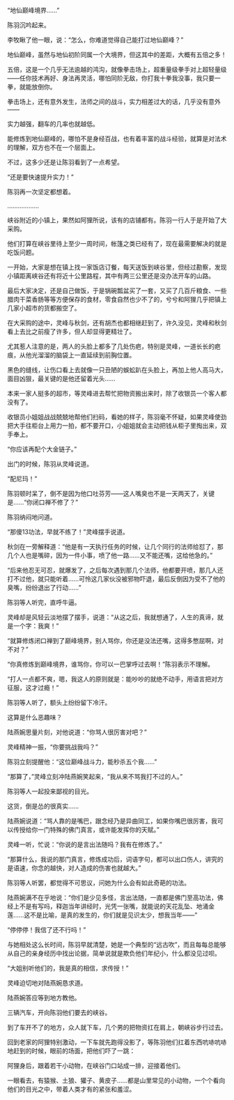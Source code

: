 “地仙巅峰境界……”

陈羽沉吟起来。

李牧瞅了他一眼，说：“怎么，你难道觉得自己能打过地仙巅峰？”

地仙巅峰，虽然与地仙初阶同属一个大境界，但这其中的差距，大概有五倍之多！

五倍，这是一个几乎无法逾越的鸿沟，就像拳击场上，超重量级拳手对上超轻量级——任你技术再好、身法再灵活，哪怕同阶无敌，你打我十拳我没事，我只要一拳，就能放倒你。

拳击场上，还有意外发生，法师之间的战斗，实力相差过大的话，几乎没有意外——

实力越强，翻车的几率也就越低。

能修炼到地仙巅峰的，哪怕不是身经百战，也有着丰富的战斗经验，就算是对法术的理解，双方也不在一个层面上。

不过，这多少还是让陈羽看到了一点希望。

“还是要快速提升实力！”

陈羽再一次坚定都想着。

………………

峡谷附近的小镇上，果然如阿狸所说，该有的店铺都有。陈羽一行人于是开始了大采购。

他们打算在峡谷里待上至少一周时间，帐篷之类已经有了，现在最需要解决的就是吃饭问题。

一开始，大家是想在镇上找一家饭店订餐，每天送饭到峡谷里，但经过勘察，发现小镇距离峡谷还有将近十公里路程，其中有两三公里还是没办法开车的山路。

最后大家决定，还是自己做饭，于是锅碗瓢盆买了一套，又买了几百斤粮食、一些腊肉干菜香肠等等方便保存的食材，零食自然也少不了的，兮兮和阿狸几乎把镇上几家小超市的货都搬空了。

在大采购的途中，灵峰与秋剑，还有胡杰也都相继赶到了，许久没见，灵峰和秋剑看上去比之前瘦了许多，但人却显得更精壮了。

尤其惹人注意的是，两人的头脸上都多了几处伤疤，特别是灵峰，一道长长的疤痕，从他光溜溜的脑袋上一直延续到前胸位置。

黑色的缝线，让伤口看上去就像一只丑陋的蜈蚣趴在头脸上，再加上他人高马大，面目凶狠，最关键的是他还留着光头……

本来一家人挺多的超市，等灵峰进去帮忙把物资搬出来时，除了收银员一个客人都没有了。

收银员小姐姐战战兢兢地帮他们扫码，看她的样子，陈羽毫不怀疑，如果灵峰使劲把大手往柜台上用力一拍，都不要开口，小姐姐就会主动把钱从柜子里掏出来，双手奉上。

“你应该再配个大金链子。”

出门的时候，陈羽从灵峰说道。

“配尼玛！”

陈羽顿时呆了，倒不是因为他口吐芬芳——这人嘴臭也不是一天两天了，关键是……“你闭口禅不修了？”

陈羽纳闷地问道。

“那傻13功法，早就不练了！”灵峰摆手说道。

秋剑在一旁解释道：“他是有一天执行任务的时候，让几个同行的法师给怼了，那几个人也是嘴碎，因为一件小事，喷了他一路……又不能还嘴，这给他急的。”

“后来他忍无可忍，就爆发了，之后每次遇到那几个法师，他都要开喷，那几人还打不过他，就只能听着……可怜这几家伙没被邪物吓退，最后反倒因为受不了他的臭嘴，纷纷退出了行动……”

陈羽等人听完，直呼牛逼。

灵峰却是风轻云淡地摆了摆手，说道：“从这之后，我就想通了，人生的真谛，就是一个字：我爽！”

“就算修炼闭口禅到了巅峰境界，别人骂你，你还是没法还嘴，这得多憋屈啊，对不对？”

“你真修炼到巅峰境界，谁骂你，你可以一巴掌呼过去啊！”陈羽表示不理解。

“打人一点都不爽，嗯，我这人的原则就是：能吵吵的就绝不动手，用语言把对方征服，这才过瘾！”

陈羽等人听了，额头上纷纷留下冷汗。

这算是什么恶趣味？

陆燕婉思量片刻，对他说道：“你骂人很厉害对吧？”

灵峰精神一振，“你要挑战我吗？”

陈羽立刻提醒他：“这位巅峰战斗力，能秒杀五个我……”

“那算了，”灵峰立刻冲陆燕婉笑起来，“我从来不骂我打不过的人。”

陈羽等人一起投来鄙视的目光。

这货，倒是怂的很真实……

陆燕婉说道：“骂人靠的是嘴巴，跟念经乃是异曲同工，如果你嘴巴很厉害，我可以传授给你一门特殊的佛门真言，或许能发挥你的天赋。”

灵峰一听，忙说：“你说的是言出法随吗？我有在修炼了。”

“那算什么，我说的那门真言，修炼成功后，词语字句，都可以出口伤人，讲究的是语速，你念的越快，对人造成的伤害也就越大。”

陈羽等人听罢，都觉得不可思议，问她为什么会有如此奇葩的功法。

陆燕婉满不在乎地说：“你们是少见多怪，言出法随，一直都是佛门至高功法，佛经上不是有写吗，释迦当年讲经时，光凭一张嘴，就能说的天花乱坠、地涌金莲……这不是比喻，是真的发生的，你们就是见识太少，想我当年——”

“停停停！我信了还不行吗！”

与她相处这么长时间，陈羽早就清楚，她是一个典型的“远古吹”，而且每每总能够从自己的亲身经历中找出论据，简单说就是欺负他们年纪小，什么都没见过呗。

“大姐别听他们的，我是真的相信，求传授！”

灵峰迫切地对陆燕婉恳求道。

陆燕婉答应等到地方教他。

三辆汽车，开向陈羽他们要去的峡谷。

到了车开不了的地方，众人就下车，几个男的把物资扛在肩上，朝峡谷步行过去。

回到老家的阿狸特别激动，一下车就先跑得没影了，等陈羽他们扛着东西吭哧吭哧地赶到的时候，眼前的场面，把他们吓了一跳：

阿狸身后，跟着若干小动物，在峡谷门口站成一排，迎接着他们。

一眼看去，有猿猴、土狼、獾子、黄皮子……都是山里常见的小动物，一个个看向他们的目光之中，带着人类才有的紧张和羞涩。
